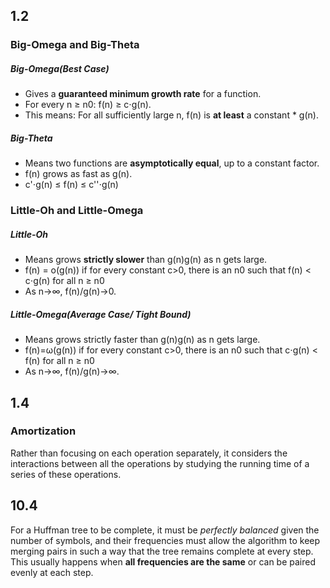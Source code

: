 ## 1.2
### Big-Omega and Big-Theta
##### Big-Omega(Best Case)
- Gives a **guaranteed minimum growth rate** for a function.
- For every n ≥ n0: f(n) ≥ c⋅g(n).
- This means: For all sufficiently large n, f(n) is **at least** a constant * g(n).

##### Big-Theta 
- Means two functions are **asymptotically equal**, up to a constant factor.
- f(n) grows as fast as g(n).
- c'⋅g(n) ≤ f(n) ≤ c''⋅g(n)

### Little-Oh and Little-Omega
##### Little-Oh 
- Means grows **strictly slower** than g(n)g(n) as n gets large.
- f(n) = o(g(n)) if for every constant c>0, there is an n0 such that f(n) < c⋅g(n) for all n ≥ n0
- As n→∞, f(n)/g(n)→0.

##### Little-Omega(Average Case/ Tight Bound)
- Means grows strictly faster than g(n)g(n) as n gets large.
- f(n)=ω(g(n)) if for every constant c>0, there is an n0 such that c⋅g(n) < f(n) for all n ≥ n0
- As n→∞, f(n)/g(n)→∞.

## 1.4
### Amortization
Rather than focusing on each operation separately, it considers the interactions between all the operations by studying the running time of a series of these operations.


## 10.4
For a Huffman tree to be complete, it must be _perfectly balanced_ given the number of symbols, and their frequencies must allow the algorithm to keep merging pairs in such a way that the tree remains complete at every step. This usually happens when **all frequencies are the same** or can be paired evenly at each step.